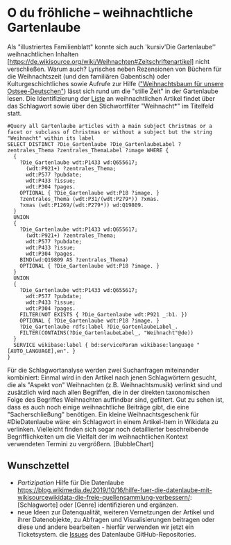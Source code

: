 # O du fröhliche – weihnachtliche Gartenlaube

Als "illustriertes Familienblatt" konnte sich auch 'kursiv'Die Gartenlaube'' weihnachtlichen Inhalten [https://de.wikisource.org/wiki/Weihnachten#Zeitschriftenartikel] nicht verschließen. Warum auch? Lyrisches neben Rezensionen von Büchern für die Weihnachtszeit (und den familiären Gabentisch) oder Kulturgeschichtliches sowie Aufrufe zur Hilfe (["Weihnachtsbaum für unsere Ostsee-Deutschen"](https://de.wikisource.org/wiki/Ein_Weihnachtsbaum_f%C3%BCr_unsere_Ostsee-Deutschen)) lässt sich rund um die "stille Zeit" in der Gartenlaube lesen.
Die Identifizierung der [Liste](https://query.wikidata.org/#%23Query%20all%20Gartenlaube%20articles%20with%20a%20main%20subject%20Christmas%20or%20a%20facet%20or%20subclass%20of%20Christmas%20or%20without%20a%20subject%20but%20the%20string%20%22Weihnacht%22%20within%20its%20label%0ASELECT%20DISTINCT%20%3FDie_Gartenlaube%20%3FDie_GartenlaubeLabel%20%3Fzentrales_Thema%20%3Fzentrales_ThemaLabel%20%3Fimage%20WHERE%20%7B%0A%20%20%7B%0A%20%20%20%20%3FDie_Gartenlaube%20wdt%3AP1433%20wd%3AQ655617%3B%0A%20%20%20%20%20%20(wdt%3AP921%2B)%20%3Fzentrales_Thema%3B%0A%20%20%20%20%20%20wdt%3AP577%20%3Fpubdate%3B%0A%20%20%20%20%20%20wdt%3AP433%20%3Fissue%3B%0A%20%20%20%20%20%20wdt%3AP304%20%3Fpages.%0A%20%20%20%20OPTIONAL%20%7B%20%3FDie_Gartenlaube%20wdt%3AP18%20%3Fimage.%20%7D%0A%20%20%20%20%3Fzentrales_Thema%20(wdt%3AP31%2F(wdt%3AP279*))%20%3Fxmas.%0A%20%20%20%20%3Fxmas%20(wdt%3AP1269%2F(wdt%3AP279*))%20wd%3AQ19809.%0A%20%20%7D%0A%20%20UNION%0A%20%20%7B%0A%20%20%20%20%3FDie_Gartenlaube%20wdt%3AP1433%20wd%3AQ655617%3B%0A%20%20%20%20%20%20(wdt%3AP921%2B)%20%3Fzentrales_Thema%3B%0A%20%20%20%20%20%20wdt%3AP577%20%3Fpubdate%3B%0A%20%20%20%20%20%20wdt%3AP433%20%3Fissue%3B%0A%20%20%20%20%20%20wdt%3AP304%20%3Fpages.%0A%20%20%20%20BIND(wd%3AQ19809%20AS%20%3Fzentrales_Thema)%0A%20%20%20%20OPTIONAL%20%7B%20%3FDie_Gartenlaube%20wdt%3AP18%20%3Fimage.%20%7D%0A%20%20%7D%0A%20%20UNION%0A%20%20%7B%0A%20%20%20%20%3FDie_Gartenlaube%20wdt%3AP1433%20wd%3AQ655617%3B%0A%20%20%20%20%20%20wdt%3AP577%20%3Fpubdate%3B%0A%20%20%20%20%20%20wdt%3AP433%20%3Fissue%3B%0A%20%20%20%20%20%20wdt%3AP304%20%3Fpages.%0A%20%20%20%20FILTER(NOT%20EXISTS%20%7B%20%3FDie_Gartenlaube%20wdt%3AP921%20_%3Ab1.%20%7D)%0A%20%20%20%20OPTIONAL%20%7B%20%3FDie_Gartenlaube%20wdt%3AP18%20%3Fimage.%20%7D%0A%20%20%20%20%3FDie_Gartenlaube%20rdfs%3Alabel%20%3FDie_GartenlaubeLabel_.%0A%20%20%20%20FILTER(CONTAINS(%3FDie_GartenlaubeLabel_%2C%20%22Weihnacht%22%40de))%0A%20%20%7D%0A%20%20SERVICE%20wikibase%3Alabel%20%7B%20bd%3AserviceParam%20wikibase%3Alanguage%20%22%5BAUTO_LANGUAGE%5D%2Cen%22.%20%7D%0A%7D)  an weihnachtlichen Artikel findet über das Schlagwort sowie über den Stichwortfilter "Weihnacht*" im Titelfeld statt.

```
#Query all Gartenlaube articles with a main subject Christmas or a facet or subclass of Christmas or without a subject but the string "Weihnacht" within its label
SELECT DISTINCT ?Die_Gartenlaube ?Die_GartenlaubeLabel ?zentrales_Thema ?zentrales_ThemaLabel ?image WHERE {
  {
    ?Die_Gartenlaube wdt:P1433 wd:Q655617;
      (wdt:P921+) ?zentrales_Thema;
      wdt:P577 ?pubdate;
      wdt:P433 ?issue;
      wdt:P304 ?pages.
    OPTIONAL { ?Die_Gartenlaube wdt:P18 ?image. }
    ?zentrales_Thema (wdt:P31/(wdt:P279*)) ?xmas.
    ?xmas (wdt:P1269/(wdt:P279*)) wd:Q19809.
  }
  UNION
  {
    ?Die_Gartenlaube wdt:P1433 wd:Q655617;
      (wdt:P921+) ?zentrales_Thema;
      wdt:P577 ?pubdate;
      wdt:P433 ?issue;
      wdt:P304 ?pages.
    BIND(wd:Q19809 AS ?zentrales_Thema)
    OPTIONAL { ?Die_Gartenlaube wdt:P18 ?image. }
  }
  UNION
  {
    ?Die_Gartenlaube wdt:P1433 wd:Q655617;
      wdt:P577 ?pubdate;
      wdt:P433 ?issue;
      wdt:P304 ?pages.
    FILTER(NOT EXISTS { ?Die_Gartenlaube wdt:P921 _:b1. })
    OPTIONAL { ?Die_Gartenlaube wdt:P18 ?image. }
    ?Die_Gartenlaube rdfs:label ?Die_GartenlaubeLabel_.
    FILTER(CONTAINS(?Die_GartenlaubeLabel_, "Weihnacht"@de))
  }
  SERVICE wikibase:label { bd:serviceParam wikibase:language "[AUTO_LANGUAGE],en". }
}
```

Für die Schlagwortanalyse werden zwei Suchanfragen miteinander kombiniert: Einmal wird in den Artikel nach jenen Schlagwörtern gesucht, die als "Aspekt von" Weihnachten (z.B. Weihnachtsmusik) verlinkt sind und zusätzlich wird nach allen Begriffen, die in der direkten taxonomischen Folge des Begriffes Weihnachten auffindbar sind, gefiltert. 
Gut zu sehen ist, dass es auch noch einige weihnachtliche Beiträge gibt, die eine "Sacherschließung" benötigen. Ein kleine Weihnachtsgeschenk für #DieDatenlaube wäre: ein Schlagwort in einem Artikel-Item in Wikidata zu verlinken. Vielleicht finden sich sogar noch detaillierter beschreibende Begrifflichkeiten um die Vielfalt der im weihnachtlichen Kontext verwendeten Termini zu vergrößern. [BubbleChart]

## Wunschzettel 
* *Partizipation* Hilfe für Die Datenlaube https://blog.wikimedia.de/2019/10/16/hilfe-fuer-die-datenlaube-mit-wikisourcewikidata-die-freie-quellensammlung-verbessern/: [Schlagworte] oder [Genre] identifizieren und ergänzen.
* neue Ideen zur Datenqualität, weiteren Vernetzungen der Artikel und ihrer Datenobjekte, zu Abfragen und Visualisierungen beitragen oder diese und andere bearbeiten - hierfür verwenden wir jetzt ein Ticketsystem. die [Issues](https://github.com/DieDatenlaube/DieDatenlaube/issues) des Datenlaube GitHub-Repositories.

